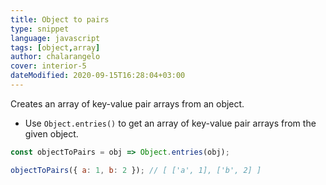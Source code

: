 ```yaml
---
title: Object to pairs
type: snippet
language: javascript
tags: [object,array]
author: chalarangelo
cover: interior-5
dateModified: 2020-09-15T16:28:04+03:00
---
```


Creates an array of key-value pair arrays from an object.

- Use `Object.entries()` to get an array of key-value pair arrays from the given object.

```js
const objectToPairs = obj => Object.entries(obj);
```

```js
objectToPairs({ a: 1, b: 2 }); // [ ['a', 1], ['b', 2] ]
```
